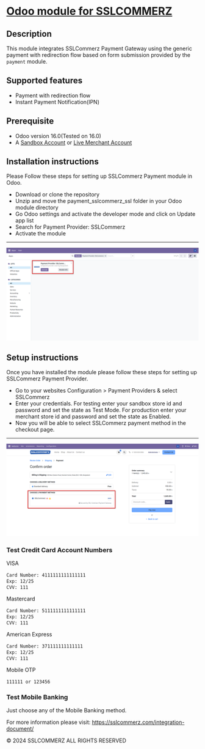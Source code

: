 # [Odoo module for SSLCOMMERZ](https://apps.odoo.com/apps/modules/16.0/payment_sslcommerz_ssl)

## Description

This module integrates SSLCommerz Payment Gateway using the generic payment with redirection flow based
on form submission provided by the `payment` module.

## Supported features

- Payment with redirection flow
- Instant Payment Notification(IPN)

## Prerequisite

- Odoo version 16.0(Tested on 16.0)
- A <a href="https://developer.sslcommerz.com/registration/" target="_blank">Sandbox Account</a>  or <a href="https://join.sslcommerz.com/" target="_blank">Live Merchant Account</a>

## Installation instructions

Please Follow these steps for setting up SSLCommerz Payment module in Odoo.
- Download or clone the repository
- Unzip and move the payment_sslcommerz_ssl folder in your Odoo module directory
- Go Odoo settings and activate the developer mode and click on Update app list
- Search for Payment Provider: SSLCommerz
- Activate the module

----------
![](/payment_sslcommerz_ssl/static/description/images/module_sslcommerz.png)

## Setup instructions

Once you have installed the module please follow these steps for setting up SSLCommerz Payment Provider.
- Go to your websites Configuration > Payment Providers & select SSLCommerz
- Enter your credentials. For testing enter your sandbox store id and password and set the state as Test Mode. For production enter your merchant store id and password and set the state as Enabled.
- Now you will be able to select SSLCommerz payment method in the checkout page.

----------
![](/payment_sslcommerz_ssl/static/description/images/2_select_payment_method.png)


### Test Credit Card Account Numbers

VISA

    Card Number: 4111111111111111
    Exp: 12/25
    CVV: 111

Mastercard

    Card Number: 5111111111111111
    Exp: 12/25
    CVV: 111

American Express

    Card Number: 371111111111111
    Exp: 12/25
    CVV: 111

Mobile OTP

    111111 or 123456
    
### Test Mobile Banking

Just choose any of the Mobile Banking method.

For more information please visit: https://sslcommerz.com/integration-document/

© 2024 SSLCOMMERZ ALL RIGHTS RESERVED
